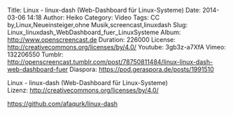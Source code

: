 Title: Linux - linux-dash (Web-Dashboard für Linux-Systeme)
Date: 2014-03-06 14:18
Author: Heiko
Category: Video
Tags: CC by,Linux,Neueinsteiger,ohne Musik,screencast,linuxdash
Slug: Linux_linuxdash_WebDashboard_fuer_LinuxSysteme
Album: http://www.openscreencast.de
Duration: 226000
License: http://creativecommons.org/licenses/by/4.0/
Youtube: 3gb3z-a7XfA
Vimeo: 132206550
Tumblr: http://openscreencast.tumblr.com/post/78750811484/linux-linux-dash-web-dashboard-fuer
Diaspora: https://pod.geraspora.de/posts/1991510

Linux - linux-dash (Web-Dashboard für Linux-Systeme)  
Lizenz: <http://creativecommons.org/licenses/by/4.0/>  
  
<https://github.com/afaqurk/linux-dash>

